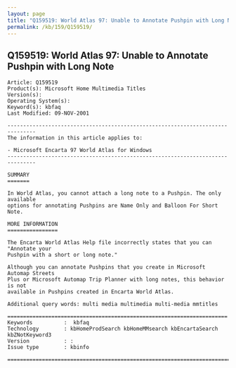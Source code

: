 ```yaml
---
layout: page
title: "Q159519: World Atlas 97: Unable to Annotate Pushpin with Long Note"
permalink: /kb/159/Q159519/
---
```


## Q159519: World Atlas 97: Unable to Annotate Pushpin with Long Note

	Article: Q159519
	Product(s): Microsoft Home Multimedia Titles
	Version(s): 
	Operating System(s): 
	Keyword(s): kbfaq
	Last Modified: 09-NOV-2001
	
	-------------------------------------------------------------------------------
	The information in this article applies to:
	
	- Microsoft Encarta 97 World Atlas for Windows 
	-------------------------------------------------------------------------------
	
	SUMMARY
	=======
	
	In World Atlas, you cannot attach a long note to a Pushpin. The only available
	options for annotating Pushpins are Name Only and Balloon For Short Note.
	
	MORE INFORMATION
	================
	
	The Encarta World Atlas Help file incorrectly states that you can "Annotate your
	Pushpin with a short or long note."
	
	Although you can annotate Pushpins that you create in Microsoft Automap Streets
	Plus or Microsoft Automap Trip Planner with long notes, this behavior is not
	available in Pushpins created in Encarta World Atlas.
	
	Additional query words: multi media multimedia multi-media mmtitles
	
	======================================================================
	Keywords          :  kbfaq
	Technology        : kbHomeProdSearch kbHomeMMsearch kbEncartaSearch kbZNotKeyword3
	Version           : :
	Issue type        : kbinfo
	
	=============================================================================
	
